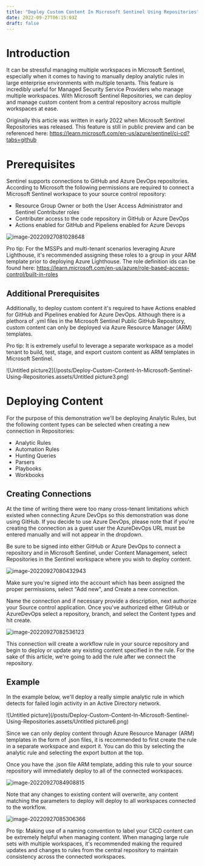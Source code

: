 ```yaml
---
title: "Deploy Custom Content In Microsoft Sentinel Using Repositories"
date: 2022-09-27T06:15:03Z
draft: false
---
```


# Introduction

It can be stressful managing multiple workspaces in Microsoft Sentinel, especially when it comes to having to manually deploy analytic rules in large enterprise environments with multiple tenants. This feature is incredibly useful for Managed Security Service Providers who manage multiple workspaces. With Microsoft Sentinel Repositories, we can deploy and manage custom content from a central repository across multiple workspaces at ease. 

Originally this article was written in early 2022 when Microsoft Sentinel Repositories was released. This feature is still in public preview and can be referenced here: https://learn.microsoft.com/en-us/azure/sentinel/ci-cd?tabs=github

# Prerequisites

Sentinel supports connections to GitHub and Azure DevOps repositories. According to Microsoft the following permissions are required to connect a Microsoft Sentinel workspace to your source control repository:

- Resource Group Owner or both the User Access Administrator and Sentinel Contributer roles
- Contributer access to the code repository in GitHub or Azure DevOps
- Actions enabled for GitHub and Pipeliens enabled for Azure Devops

![image-20220927081028648](/posts/Deploy-Custom-Content-In-Microsoft-Sentinel-Using-Repositories.assets/image-20220927081028648.png)

Pro tip: For the MSSPs and multi-tenant scenarios leveraging Azure Lighthouse, it's recommended assigning these roles to a group in your ARM template prior to deploying Azure Lighthouse. The role definition ids can be found here: https://learn.microsoft.com/en-us/azure/role-based-access-control/built-in-roles

## Additional Prerequisites

Additionally, to deploy custom content it's required to have Actions enabled for GitHub and Pipelines enabled for Azure DevOps. Although there is a plethora of .yml files in the Microsoft Sentinel Public GitHub Repository, custom content can only be deployed via Azure Resource Manager (ARM) templates. 

Pro tip: It is extremely useful to leverage a separate workspace as a model tenant to build, test, stage, and export custom content as ARM templates in Microsoft Sentinel.

![Untitled picture2](/posts/Deploy-Custom-Content-In-Microsoft-Sentinel-Using-Repositories.assets/Untitled picture3.png)

# Deploying Content

For the purpose of this demonstration we'll be deploying Analytic Rules, but the following content types can be selected when creating a new connection in Repositories:

- Analytic Rules
- Automation Rules
- Hunting Queries
- Parsers
- Playbooks
- Workbooks

## Creating Connections

At the time of writing there were too many cross-tenant limitations which existed when connecting Azure DevOps so this demonstration was done using GitHub. If you decide to use Azure DevOps, please note that if you're creating the connection as a guest user the AzureDevOps URL must be entered manually and will not appear in the dropdown.

Be sure to be signed into either GitHub or Azure DevOps to connect a repository and in Microsoft Sentinel, under Content Management, select Repositories in the Sentinel workspace where you wish to deploy content.

![image-20220927080432943](/posts/Deploy-Custom-Content-In-Microsoft-Sentinel-Using-Repositories.assets/image33.png)

Make sure you're signed into the account which has been assigned the proper permissions, select "Add new", and Create a new connection.

Name the connection and if necessary provide a description, next authorize your Source control application. Once you've authorized either GitHub or AzureDevOps select a repository, branch, and select the Content types and hit create.

![image-20220927082536123](/posts/Deploy-Custom-Content-In-Microsoft-Sentinel-Using-Repositories.assets/image-20220927082536123.png)

This connection will create a workflow rule in your source repository and begin to deploy or update any existing content specified in the rule. For the sake of this article, we're going to add the rule after we connect the repository.

## Example

In the example below, we'll deploy a really simple analytic rule in which detects for failed login activity in an Active Directory network.

![Untitled picture](/posts/Deploy-Custom-Content-In-Microsoft-Sentinel-Using-Repositories.assets/Untitled picture6.png)

Since we can only deploy content through Azure Resource Manager (ARM) templates in the form of .json files, it is recommended to first create the rule in a separate workspace and export it. You can do this by selecting the analytic rule and selecting the export button at the top.

Once you have the .json file ARM template, adding this rule to your source repository will immediately deploy to all of the connected workspaces.

![image-20220927084908815](/posts/Deploy-Custom-Content-In-Microsoft-Sentinel-Using-Repositories.assets/image-20220927084908815.png)

Note that any changes to existing content will overwrite, any content matching the parameters to deploy will deploy to all workspaces connected to the workflow.

![image-20220927085306366](/posts/Deploy-Custom-Content-In-Microsoft-Sentinel-Using-Repositories.assets/image-20220927085306366.png)

Pro tip: Making use of a naming convention to label your CICD content can be extremely helpful when managing content. When managing large rule sets with multiple workspaces, it's recommended making the required updates and changes to rules from the central repository to maintain consistency across the connected workspaces.
